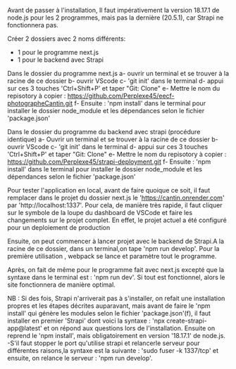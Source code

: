 Avant de passer à l'installation, Il faut impérativement la version 18.17.1 de node.js pour les 2 programmes, mais pas la dernière (20.5.1), car Strapi ne fonctionnera pas.

Créer 2 dossiers avec 2 noms différents: 
  - 1 pour le programme next.js
  - 1 pour le backend avec Strapi

Dans le dossier du programme next.js
a- ouvrir un terminal et se trouver à la racine de ce dossier 
b- ouvrir VScode
c- 'git init' dans le terminal
d- appui sur ces 3 touches 'Ctrl+Shift+P' et taper "Git: Clone" 
e- Mettre le nom du repisotory à copier : https://github.com/Perplexe45/eecf-photographeCantin.git
f- Ensuite : 'npm install' dans le terminal pour installer le  dossier node_module et les dépendances selon le fichier 'package.json'

Dans le dossier du programme du backend avec strapi (procédure identique)
a- Ouvrir un terminal et se trouver à la racine de ce dossier
b- ouvrir VScode
c- 'git init' dans le terminal
d- appui sur ces 3 touches 'Ctrl+Shift+P' et taper "Git: Clone" 
e- Mettre le nom du repisotory à copier : https://github.com/Perplexe45/strapi-deployment.git
f- Ensuite : 'npm install' dans le terminal pour installer le dossier node_module et les dépendances selon le fichier 'package.json'

Pour tester l'application en local, avant de faire quoique ce soit, il faut remplacer dans le projet du dossier next.js  le 'https://cantin.onrender.com' par 'http://localhost:1337'. Pour cela, de manière très rapide, il faut cliquer sur le symbole de la loupe du dashboard de VSCode et faire les changements sur le projet complet. En effet, le projet actuel a été configuré pour un deploiement de production

Ensuite, on peut commencer à lancer projet avec le backend de Strapi.A la racine de ce dossier, dans un terminal,on tape 'npm run develop'. Pour la première utilisation , webpack se lance et paramètre tout le programme.

Après, on fait de même pour le programme fait avec next.js excepté que la syntaxe dans le terminal est : 'npm run dev'. Si tout est fonctionnel, alors le site fonctionnera de manière optimal.

NB : Si des fois, Strapi n'arriverait pas à s'installer, on refait une installation propres et les étapes décrites auparavant, mais avant de faire le 'npm install' qui génère les modules selon le fichier 'package.json'(f), il faut installer en premier 'Strapi' dont voici la syntaxe : 'npx create-strapi-app@latest' et on répond aux questions lors de l'installation. Ensuite on reprend le 'npm install', mais obligatoirement en version '18.17.1' de node.js.
-S'il faut stopper le port qu'utilise strapi et relancerle serveur pour différentes raisons,la syntaxe est la suivante : 'sudo fuser -k 1337/tcp' et ensuite, on relance le serveur : 'npm run develop'.


